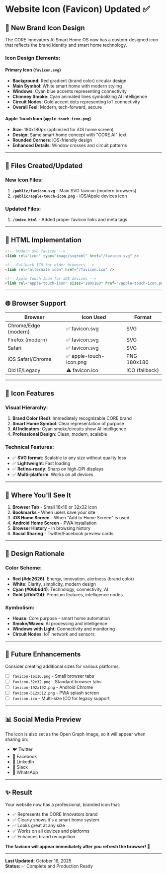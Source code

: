 # Website Icon (Favicon) Updated ✅

## 🎨 New Brand Icon Design

The CORE Innovators AI Smart Home OS now has a custom-designed icon that reflects the brand identity and smart home technology.

### Icon Design Elements:

#### **Primary Icon (`favicon.svg`)**
- **Background**: Red gradient (brand color) circular design
- **Main Symbol**: White smart home with modern styling
- **Windows**: Cyan blue accents representing connectivity
- **Chimney Smoke**: Cyan animated lines symbolizing AI intelligence
- **Circuit Nodes**: Gold accent dots representing IoT connectivity
- **Overall Feel**: Modern, tech-forward, secure

#### **Apple Touch Icon (`apple-touch-icon.png`)**
- **Size**: 180x180px (optimized for iOS home screen)
- **Design**: Same smart home concept with "CORE AI" text
- **Rounded Corners**: iOS-friendly design
- **Enhanced Details**: Window crosses and circuit patterns

---

## 📁 Files Created/Updated

### New Icon Files:
1. **`/public/favicon.svg`** - Main SVG favicon (modern browsers)
2. **`/public/apple-touch-icon.png`** - iOS/Apple devices icon

### Updated Files:
1. **`/index.html`** - Added proper favicon links and meta tags

---

## 🔗 HTML Implementation

```html
<!-- Modern SVG favicon -->
<link rel="icon" type="image/svg+xml" href="/favicon.svg" />

<!-- Fallback ICO for older browsers -->
<link rel="alternate icon" href="/favicon.ico" />

<!-- Apple Touch Icon for iOS devices -->
<link rel="apple-touch-icon" sizes="180x180" href="/apple-touch-icon.png" />
```

---

## 🌐 Browser Support

| Browser | Icon Used | Format |
|---------|-----------|--------|
| Chrome/Edge (modern) | ✅ favicon.svg | SVG |
| Firefox (modern) | ✅ favicon.svg | SVG |
| Safari | ✅ favicon.svg | SVG |
| iOS Safari/Chrome | ✅ apple-touch-icon.png | PNG 180x180 |
| Old IE/Legacy | ⚠️ favicon.ico | ICO (fallback) |

---

## 🎯 Icon Features

### Visual Hierarchy:
1. **Brand Color (Red)**: Immediately recognizable CORE brand
2. **Smart Home Symbol**: Clear representation of purpose
3. **AI Indicators**: Cyan smoke/circuits show AI intelligence
4. **Professional Design**: Clean, modern, scalable

### Technical Features:
- ✅ **SVG format**: Scalable to any size without quality loss
- ✅ **Lightweight**: Fast loading
- ✅ **Retina-ready**: Sharp on high-DPI displays
- ✅ **Multi-platform**: Works on all devices

---

## 📱 Where You'll See It

1. **Browser Tab** - Small 16x16 or 32x32 icon
2. **Bookmarks** - When users save your site
3. **iOS Home Screen** - When "Add to Home Screen" is used
4. **Android Home Screen** - PWA installation
5. **Browser History** - In browsing history
6. **Social Sharing** - Twitter/Facebook preview cards

---

## 🎨 Design Rationale

### Color Scheme:
- **Red (#dc2626)**: Energy, innovation, alertness (brand color)
- **White**: Clarity, simplicity, modern design
- **Cyan (#06b6d4)**: Technology, connectivity, AI
- **Gold (#fbbf24)**: Premium features, intelligence nodes

### Symbolism:
- **House**: Core purpose - smart home automation
- **Smoke/Waves**: AI processing and intelligence
- **Windows with Light**: Connectivity and monitoring
- **Circuit Nodes**: IoT network and sensors

---

## 🔄 Future Enhancements

Consider creating additional sizes for various platforms:
- [ ] `favicon-16x16.png` - Small browser tabs
- [ ] `favicon-32x32.png` - Standard browser tabs
- [ ] `favicon-192x192.png` - Android Chrome
- [ ] `favicon-512x512.png` - PWA splash screen
- [ ] `favicon.ico` - Multi-size ICO for legacy support

---

## 📊 Social Media Preview

The icon is also set as the Open Graph image, so it will appear when sharing on:
- 🐦 Twitter
- 📘 Facebook
- 💼 LinkedIn
- 💬 Slack
- 📱 WhatsApp

---

## ✨ Result

Your website now has a professional, branded icon that:
- ✅ Represents the CORE Innovators brand
- ✅ Clearly shows it's a smart home system
- ✅ Looks great at any size
- ✅ Works on all devices and platforms
- ✅ Enhances brand recognition

**The favicon will appear immediately after you refresh the browser!** 🚀

---

**Last Updated:** October 16, 2025  
**Status:** ✅ Complete and Production Ready
